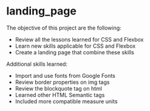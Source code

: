 # landing_page

The objective of this project are the following:
- Review all the lessons learned for CSS and Flexbox
- Learn new skills applicable for CSS and Flexbox
- Create a landing page that combine these skills

Additional skills learned: 
- Import and use fonts from Google Fonts 
- Review border properties on img tags
- Review the blockquote tag on html 
- Learned other HTML Semantic tags
- Included more compatible measure units